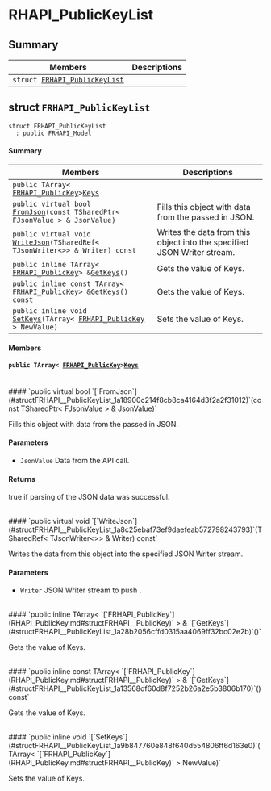 # RHAPI_PublicKeyList <a id="group__RHAPI__PublicKeyList"></a>

## Summary

 Members                        | Descriptions                                
--------------------------------|---------------------------------------------
`struct `[`FRHAPI_PublicKeyList`](#structFRHAPI__PublicKeyList) | 

## struct `FRHAPI_PublicKeyList` <a id="structFRHAPI__PublicKeyList"></a>

```
struct FRHAPI_PublicKeyList
  : public FRHAPI_Model
```

#### Summary

 Members                        | Descriptions                                
--------------------------------|---------------------------------------------
`public TArray< `[`FRHAPI_PublicKey`](RHAPI_PublicKey.md#structFRHAPI__PublicKey)` > `[`Keys`](#structFRHAPI__PublicKeyList_1a9f2304e8a8edbb03597d352a4a60415a) | 
`public virtual bool `[`FromJson`](#structFRHAPI__PublicKeyList_1a18900c214f8cb8ca4164d3f2a2f31012)`(const TSharedPtr< FJsonValue > & JsonValue)` | Fills this object with data from the passed in JSON.
`public virtual void `[`WriteJson`](#structFRHAPI__PublicKeyList_1a8c25ebaf73ef9daefeab572798243793)`(TSharedRef< TJsonWriter<>> & Writer) const` | Writes the data from this object into the specified JSON Writer stream.
`public inline TArray< `[`FRHAPI_PublicKey`](RHAPI_PublicKey.md#structFRHAPI__PublicKey)` > & `[`GetKeys`](#structFRHAPI__PublicKeyList_1a28b2056cffd0315aa4069ff32bc02e2b)`()` | Gets the value of Keys.
`public inline const TArray< `[`FRHAPI_PublicKey`](RHAPI_PublicKey.md#structFRHAPI__PublicKey)` > & `[`GetKeys`](#structFRHAPI__PublicKeyList_1a13568df60d8f7252b26a2e5b3806b170)`() const` | Gets the value of Keys.
`public inline void `[`SetKeys`](#structFRHAPI__PublicKeyList_1a9b847760e848f640d554806ff6d163e0)`(TArray< `[`FRHAPI_PublicKey`](RHAPI_PublicKey.md#structFRHAPI__PublicKey)` > NewValue)` | Sets the value of Keys.

#### Members

#### `public TArray< `[`FRHAPI_PublicKey`](RHAPI_PublicKey.md#structFRHAPI__PublicKey)` > `[`Keys`](#structFRHAPI__PublicKeyList_1a9f2304e8a8edbb03597d352a4a60415a) <a id="structFRHAPI__PublicKeyList_1a9f2304e8a8edbb03597d352a4a60415a"></a>

<br>
#### `public virtual bool `[`FromJson`](#structFRHAPI__PublicKeyList_1a18900c214f8cb8ca4164d3f2a2f31012)`(const TSharedPtr< FJsonValue > & JsonValue)` <a id="structFRHAPI__PublicKeyList_1a18900c214f8cb8ca4164d3f2a2f31012"></a>

Fills this object with data from the passed in JSON.

#### Parameters
* `JsonValue` Data from the API call.

#### Returns
true if parsing of the JSON data was successful.

<br>
#### `public virtual void `[`WriteJson`](#structFRHAPI__PublicKeyList_1a8c25ebaf73ef9daefeab572798243793)`(TSharedRef< TJsonWriter<>> & Writer) const` <a id="structFRHAPI__PublicKeyList_1a8c25ebaf73ef9daefeab572798243793"></a>

Writes the data from this object into the specified JSON Writer stream.

#### Parameters
* `Writer` JSON Writer stream to push .

<br>
#### `public inline TArray< `[`FRHAPI_PublicKey`](RHAPI_PublicKey.md#structFRHAPI__PublicKey)` > & `[`GetKeys`](#structFRHAPI__PublicKeyList_1a28b2056cffd0315aa4069ff32bc02e2b)`()` <a id="structFRHAPI__PublicKeyList_1a28b2056cffd0315aa4069ff32bc02e2b"></a>

Gets the value of Keys.

<br>
#### `public inline const TArray< `[`FRHAPI_PublicKey`](RHAPI_PublicKey.md#structFRHAPI__PublicKey)` > & `[`GetKeys`](#structFRHAPI__PublicKeyList_1a13568df60d8f7252b26a2e5b3806b170)`() const` <a id="structFRHAPI__PublicKeyList_1a13568df60d8f7252b26a2e5b3806b170"></a>

Gets the value of Keys.

<br>
#### `public inline void `[`SetKeys`](#structFRHAPI__PublicKeyList_1a9b847760e848f640d554806ff6d163e0)`(TArray< `[`FRHAPI_PublicKey`](RHAPI_PublicKey.md#structFRHAPI__PublicKey)` > NewValue)` <a id="structFRHAPI__PublicKeyList_1a9b847760e848f640d554806ff6d163e0"></a>

Sets the value of Keys.

<br>
